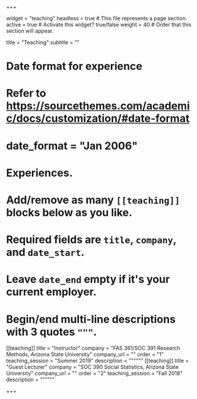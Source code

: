+++

widget = "teaching"
headless = true  # This file represents a page section.
active = true  # Activate this widget? true/false
weight = 40  # Order that this section will appear.

title = "Teaching"
subtitle = ""

# Date format for experience
#   Refer to https://sourcethemes.com/academic/docs/customization/#date-format
# date_format = "Jan 2006"

# Experiences.
#   Add/remove as many `[[teaching]]` blocks below as you like.
#   Required fields are `title`, `company`, and `date_start`.
#   Leave `date_end` empty if it's your current employer.
#   Begin/end multi-line descriptions with 3 quotes `"""`.
[[teaching]]
  title = "Instructor"
  company = "FAS 361/SOC 391 Research Methods, Arizona State University"
  company_url = ""
  order = "1"
  teaching_session = "Summer 2019"
  description = """"""
[[teaching]]
  title = "Guest Lecturer"
  company = "SOC 390 Social Statistics, Arizona State University"
  company_url = ""
  order = "2"
  teaching_session = "Fall 2018"
  description = """"""


+++

